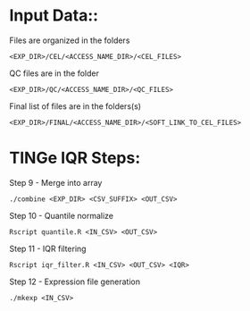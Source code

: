 
Input Data::
============

Files are organized in the folders 

    <EXP_DIR>/CEL/<ACCESS_NAME_DIR>/<CEL_FILES>

QC files are in the folder

    <EXP_DIR>/QC/<ACCESS_NAME_DIR>/<QC_FILES>

Final list of files are in the folders(s)

    <EXP_DIR>/FINAL/<ACCESS_NAME_DIR>/<SOFT_LINK_TO_CEL_FILES>


TINGe IQR Steps:
==========================

Step 9 - Merge into array

    ./combine <EXP_DIR> <CSV_SUFFIX> <OUT_CSV>

Step 10 - Quantile normalize

    Rscript quantile.R <IN_CSV> <OUT_CSV>

Step 11 - IQR filtering

    Rscript iqr_filter.R <IN_CSV> <OUT_CSV> <IQR>

Step 12 - Expression file generation

    ./mkexp <IN_CSV>
